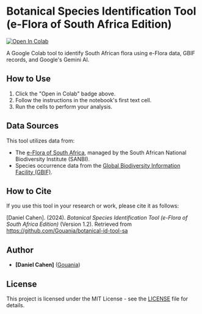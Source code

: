 # Botanical Species Identification Tool (e-Flora of South Africa Edition)

[![Open In Colab](https://colab.research.google.com/assets/colab-badge.svg)](https://colab.research.google.com/github/Gouania/botanical-id-tool-sa/blob/main/botanical-id-tool.ipynb)

A Google Colab tool to identify South African flora using e-Flora data, GBIF records, and Google's Gemini AI.

## How to Use
1.  Click the "Open in Colab" badge above.
2.  Follow the instructions in the notebook's first text cell.
3.  Run the cells to perform your analysis.

## Data Sources
This tool utilizes data from:
*   The [e-Flora of South Africa](http://www.sanbi.org.za/), managed by the South African National Biodiversity Institute (SANBI).
*   Species occurrence data from the [Global Biodiversity Information Facility (GBIF)](https://www.gbif.org/).

## How to Cite
If you use this tool in your research or work, please cite it as follows:

[Daniel Cahen]. (2024). *Botanical Species Identification Tool (e-Flora of South Africa Edition)* (Version 1.2). Retrieved from https://github.com/Gouania/botanical-id-tool-sa

## Author
*   **[Daniel Cahen]** ([Gouania](https://github.com/Gouania))

## License
This project is licensed under the MIT License - see the [LICENSE](LICENSE) file for details.

